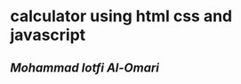 <h1>calculator using html css and  javascript</h1>
<h2><strong><em>Mohammad lotfi Al-Omari</em></strong> </h2>
